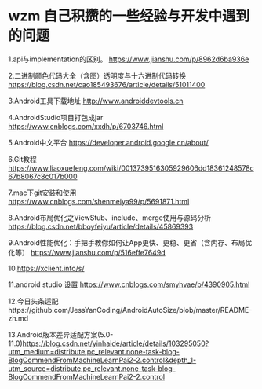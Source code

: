 # wzm 自己积攒的一些经验与开发中遇到的问题

1.api与implementation的区别。
https://www.jianshu.com/p/8962d6ba936e

2.二进制颜色代码大全（含图）透明度与十六进制代码转换
https://blog.csdn.net/cao185493676/article/details/51011400

3.Android工具下载地址
http://www.androiddevtools.cn

4.AndroidStudio项目打包成jar
https://www.cnblogs.com/xxdh/p/6703746.html

5.Android中文平台
https://developer.android.google.cn/about/

6.Git教程
https://www.liaoxuefeng.com/wiki/0013739516305929606dd18361248578c67b8067c8c017b000

7.mac下git安装和使用
https://www.cnblogs.com/shenmeiya99/p/5691871.html

8.Android布局优化之ViewStub、include、merge使用与源码分析
https://blog.csdn.net/bboyfeiyu/article/details/45869393

9.Android性能优化：手把手教你如何让App更快、更稳、更省（含内存、布局优化等）
https://www.jianshu.com/p/516effe7649d

10.https://xclient.info/s/

11.android studio 设置
https://www.cnblogs.com/smyhvae/p/4390905.html

12.今日头条适配https://github.com/JessYanCoding/AndroidAutoSize/blob/master/README-zh.md

13.Android版本差异适配方案(5.0-11.0)https://blog.csdn.net/yinhaide/article/details/103295050?utm_medium=distribute.pc_relevant.none-task-blog-BlogCommendFromMachineLearnPai2-2.control&depth_1-utm_source=distribute.pc_relevant.none-task-blog-BlogCommendFromMachineLearnPai2-2.control


